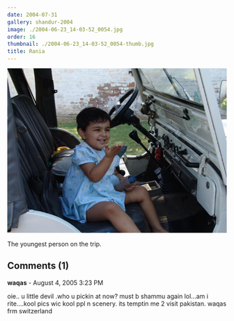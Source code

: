 ```yaml
---
date: 2004-07-31
gallery: shandur-2004
image: ./2004-06-23_14-03-52_0054.jpg
order: 16
thumbnail: ./2004-06-23_14-03-52_0054-thumb.jpg
title: Rania
---
```


![Rania](./2004-06-23_14-03-52_0054.jpg)

The youngest person on the trip.

<div id="comments">

## Comments (1)

<div id="comment">

**waqas** - August  4, 2005  3:23 PM

oie.. u little devil .who u pickin at now? must b shammu again lol...am i rite....kool pics wic kool ppl n scenery. its temptin me 2 visit pakistan.
waqas frm switzerland

</div>

</div>